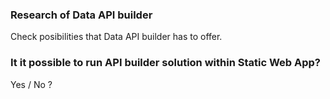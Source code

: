 ### Research of Data API builder

Check posibilities that Data API builder has to offer.


### It it possible to run API builder solution within Static Web App?

Yes / No ?